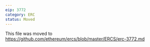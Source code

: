 ```yaml
---
eip: 3772
category: ERC
status: Moved
---
```


This file was moved to https://github.com/ethereum/ercs/blob/master/ERCS/erc-3772.md
